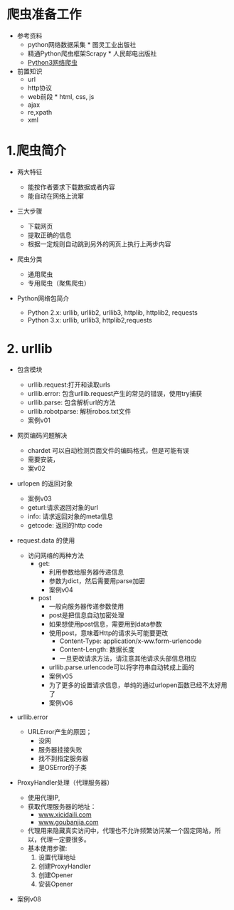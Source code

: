 # 爬虫准备工作
- 参考资料
    - python网络数据采集 * 图灵工业出版社
    - 精通Python爬虫框架Scrapy * 人民邮电出版社
    - [Python3网络爬虫](https://blog.csdn.net/c406495762/article/details/58716886)
- 前置知识
    - url
    - http协议
    - web前段 * html, css, js
    - ajax
    - re,xpath
    - xml
    
# 1.爬虫简介
- 两大特征
    - 能按作者要求下载数据或者内容
    - 能自动在网络上流窜
- 三大步骤
    - 下载网页
    - 提取正确的信息
    - 根据一定规则自动跳到另外的网页上执行上两步内容
  
- 爬虫分类
    - 通用爬虫
    - 专用爬虫（聚焦爬虫）
 
- Python网络包简介
    - Python 2.x: urllib, urllib2, urllib3, httplib, httplib2, requests
    - Python 3.x: urllib, urllib3, httplib2,requests
    
# 2. urllib
- 包含模块
    - urllib.request:打开和读取urls
    - urllib.error: 包含urllib.request产生的常见的错误，使用try捕获
    - urllib.parse: 包含解析url的方法
    - urllib.robotparse: 解析robos.txt文件
    - 案例v01
 
- 网页编码问题解决
    - chardet 可以自动检测页面文件的编码格式，但是可能有误
    - 需要安装，
    - 案v02
- urlopen 的返回对象
    - 案例v03
    - geturl:请求返回对象的url
    - info: 请求返回对象的meta信息
    - getcode: 返回的http code 
- request.data 的使用
    - 访问网络的两种方法
        - get:
            - 利用参数给服务器传递信息
            - 参数为dict，然后需要用parse加密
            - 案例v04
        - post
            - 一般向服务器传递参数使用
            - post是把信息自动加密处理
            - 如果想使用post信息，需要用到data参数
            - 使用post，意味着Http的请求头可能要更改
                - Content-Type: application/x-ww.form-urlencode
                - Content-Length: 数据长度
                - 一旦更改请求方法，请注意其他请求头部信息相应
            - urllib.parse.urlencode可以将字符串自动转成上面的
            - 案例v05
            - 为了更多的设置请求信息，单纯的通过urlopen函数已经不太好用了
            - 案例v06

- urllib.error
    - URLError产生的原因；
        - 没网
        - 服务器挂接失败
        - 找不到指定服务器
        - 是OSError的子类
   
- ProxyHandler处理（代理服务器）
    - 使用代理IP,
    - 获取代理服务器的地址：
        - www.xicidaili.com
        - www.goubanjia.com
    - 代理用来隐藏真实访问中，代理也不允许频繁访问某一个固定网站，所以，代理一定要很多。
    - 基本使用步骤:
        1. 设置代理地址
        2. 创建ProxyHandler
        3. 创建Opener
        4. 安装Opener    
- 案例v08              